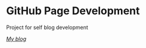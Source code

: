 # GitHub Page Development
Project for self blog development

*[My blog](https://peromage.github.io/)*
